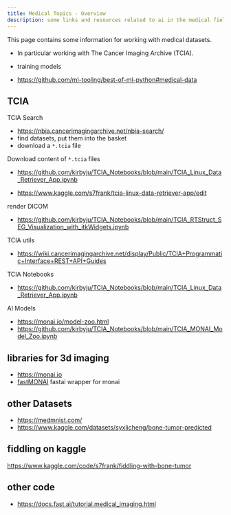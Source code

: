 ```yaml
---
title: Medical Topics - Overview
description: some links and resources related to ai in the medical field
---
```


This page contains some information for working with medical datasets.

- In particular working with The Cancer Imaging Archive (TCIA).
- training models

- https://github.com/ml-tooling/best-of-ml-python#medical-data

## TCIA

TCIA Search

- https://nbia.cancerimagingarchive.net/nbia-search/
- find datasets, put them into the basket
- download a `*.tcia` file

Download content of `*.tcia` files

- https://github.com/kirbyju/TCIA_Notebooks/blob/main/TCIA_Linux_Data_Retriever_App.ipynb

- https://www.kaggle.com/s7frank/tcia-linux-data-retriever-app/edit

render DICOM

- https://github.com/kirbyju/TCIA_Notebooks/blob/main/TCIA_RTStruct_SEG_Visualization_with_itkWidgets.ipynb

TCIA utils

- https://wiki.cancerimagingarchive.net/display/Public/TCIA+Programmatic+Interface+REST+API+Guides

TCIA Notebooks

- https://github.com/kirbyju/TCIA_Notebooks/blob/main/TCIA_Linux_Data_Retriever_App.ipynb

AI Models

- https://monai.io/model-zoo.html
- https://github.com/kirbyju/TCIA_Notebooks/blob/main/TCIA_MONAI_Model_Zoo.ipynb

## libraries for 3d imaging

- https://monai.io
- [fastMONAI](https://github.com/MMIV-ML/fastMONAI) fastai wrapper for monai

## other Datasets

- https://medmnist.com/
- https://www.kaggle.com/datasets/syxlicheng/bone-tumor-predicted

## fiddling on kaggle

https://www.kaggle.com/code/s7frank/fiddling-with-bone-tumor

## other code

- https://docs.fast.ai/tutorial.medical_imaging.html
